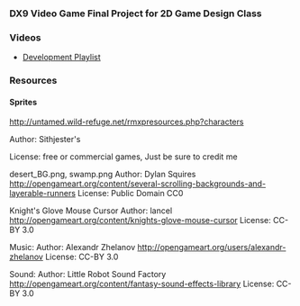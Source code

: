 ### DX9 Video Game Final Project for 2D Game Design Class ###

### Videos ###

* [Development Playlist](https://www.youtube.com/playlist?list=PLbmg72H4rIbyWMkN8sMWbOEkuttMtBfwX)

### Resources ###
#### Sprites ####

http://untamed.wild-refuge.net/rmxpresources.php?characters

Author: Sithjester's

License: free or commercial games, Just be sure to credit me

desert_BG.png, swamp.png
Author: Dylan Squires 
http://opengameart.org/content/several-scrolling-backgrounds-and-layerable-runners
License: Public Domain CC0

Knight's Glove Mouse Cursor
Author: lancel
http://opengameart.org/content/knights-glove-mouse-cursor
License: CC-BY 3.0

Music:
Author: Alexandr Zhelanov
http://opengameart.org/users/alexandr-zhelanov
License: CC-BY 3.0

Sound:
Author: Little Robot Sound Factory
http://opengameart.org/content/fantasy-sound-effects-library
License: CC-BY 3.0